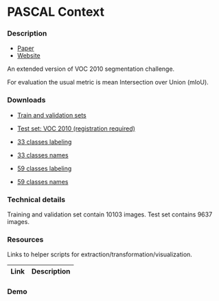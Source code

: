 # PASCAL Context

### Description

* [Paper](https://cs.stanford.edu/~roozbeh/pascal-context/mottaghi_et_al_cvpr14.pdf)
* [Website](https://cs.stanford.edu/~roozbeh/pascal-context/)

An extended version of VOC 2010 segmentation challenge.

For evaluation the usual metric is mean Intersection over Union (mIoU).

### Downloads

* [Train and validation sets](https://cs.stanford.edu/~roozbeh/pascal-context/trainval.tar.gz)
* [Test set: VOC 2010 (registration required)](http://host.robots.ox.ac.uk:8080/)

* [33 classes labeling](https://cs.stanford.edu/~roozbeh/pascal-context/33_context_labels.tar.gz)
* [33 classes names](https://cs.stanford.edu/~roozbeh/pascal-context/33_labels.txt)

* [59 classes labeling](https://cs.stanford.edu/~roozbeh/pascal-context/59_context_labels.tar.gz)
* [59 classes names](https://cs.stanford.edu/~roozbeh/pascal-context/59_labels.txt)

### Technical details

Training and validation set contain 10103 images.
Test set contains 9637 images.

### Resources

Links to helper scripts for extraction/transformation/visualization.

| Link | Description |
|:-----|:------------|


### Demo
